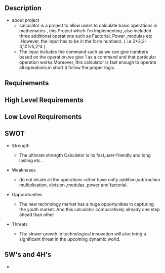 ## Description
* about project
  * calculator is a project to allow users to calculate basic operations in mathematics , this Project which I'm Implementing ,also included three additional operations such as Factorial, Power ,modulas etc .However, the input has to be in the form numbers.
  ( i.e 2+3,2-3,10%5,2^4 )
  * The input includes the command such as we can give numbers based on the operation.we give 1 as a  command and that particular operation works.Moreover, this calculator is fast enough to operate all operations.in short it follow the proper logic. 

## Requirements

## High Level Requirements


## Low Level Requirements


## SWOT
  * Strength
    * The ultimate strength Calculator is its fast,user-friendly and long lasting etc..

  * Weakneses

     * do not inlude all the operations rather have onlty addition,subtraction multiplication, division ,modulas ,power and factorial.

  * Oppourtunities

     * The new technology market has a huge opportunities in capturing the youth market. And this calculator comparatively already   one step ahead than other

  * Threats

     * The slower growth in technological innovation will also bring a significant threat in the upcoming dynamic world.


## 5W's and 4H's
  * 